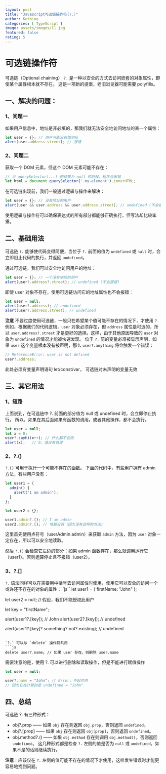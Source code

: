 ```yaml
---
layout: post
title: "Javascript可选链操作符(?.)"
author: Kothing
categories: [ TypeScript ]
image: assets/images/11.jpg
featured: false
rating: 5
---
```


# 可选链操作符
可选链（Optional chaining） `?.` 是一种以安全的方式去访问嵌套的对象属性，即使某个属性根本就不存在。
这是一项新的提案，老旧浏览器可能需要 polyfills。

## 一、解决的问题：
### 1、问题一
如果用户信息中，地址是非必填的，那我们就无法安全地访问地址的某一个属性：
```js
let user = {}; // 用户可能没有填地址
alert(user.address.street); // 报错
```

### 2、问题二
获取一个 DOM 元素，但这个 DOM 元素可能不存在：
```js
// 当 querySelector(...) 的结果为 null 的时候，程序会报错
let html = document.querySelector('.my-element').innerHTML;
```
在可选链出现前，我们一般通过逻辑与操作来解决：
```js
let user = {}; // 没有地址的用户
alert(user && user.address && user.address.street); // undefined (不会报错)
```
使用逻辑与操作符可以确保表达式的所有部分都能够正确执行，但写法却比较笨重。

## 二、基础用法
可选链 `?.` 能够使代码变得简便，当位于 `?.` 前面的值为 `undefined` 或 `null` 时，会立即阻止代码的执行，并返回 `undefined`。

通过可选链，我们可以安全地访问用户的地址：
```js
let user = {}; // 一个没有地址的用户
alert(user?.address?.street); // undefined (不会报错)
```
即使 user 对象不存在，使用可选链访问它的地址属性也不会报错：
```js
let user = null;
alert(user?.address); // undefined
alert(user?.address.street); // undefined
```
**注意**
不要过度使用可选链，一般只在希望某个值可能不存在的情况下，才使用 `?.`例如，根据我们的代码逻辑，`user` 对象必须存在，但 `address` 属性是可选的，所以 `user.address?.street` 才是更好的选择。这样，由于其他原因导致的 `user` 对象为 `undefined` 的情况才能被快速发现。
位于 `?.` 前的变量必须被显示声明，如果 `user` 这个变量根本没有被声明，那么 `user?.anything` 将会触发一个错误：
```js
// ReferenceError: user is not defined
user?.address;
```
此处必须有变量声明语句 let/const/var， 可选链对未声明的变量无效

## 三、其它用法
### 1、短路
上面说到，在可选链中 ?. 前面的部分值为 null 或 undefined 时，会立即停止执行。
所以，如果在其后面如果有函数的调用，或者其他操作，都不会执行。
```js
let user = null;
let x = 0;
user?.sayHi(x++); // 什么都不会做
alert(x);   // 0，值没有自增
```

### 2、?.()
`?.()` 可用于执行一个可能不存在的函数。
下面的代码中，有些用户拥有 admin 方法，有些用户没有：
```js
let user1 = {
  admin() {
    alert("I am admin");
  }
};

let user2 = {};

user1.admin?.(); // I am admin
user2.admin?.(); // 啥都没有（因为没有这样的方法）
```
这里首先使用点符号（userAdmin.admin）来获取 `admin` 方法，因为 `user` 对象一定存在，所以可以安全地读取。

然后 `?.()` 会检查它左边的部分：如果 admin 函数存在，那么就调用运行它（user1）。否则运算停止且不报错（user2）。

### 3、?.[]
`?.` 语法同样可以在需要用中括号去访问属性时使用，使用它可以安全的访问一个或许还不存在的对象的属性：
`js``
let user1 = {
  firstName: "John"
};

let user2 = null; // 假设，我们不能授权此用户

let key = "firstName";

alert(user1?.[key]); // John
alert(user2?.[key]); // undefined

alert(user1?.[key]?.something?.not?.existing); // undefined
```

`?.` 可以与 `delete` 操作符共用
```js
delete user?.name; // 如果 user 存在，则删除 user.name
```
需要注意的是，使用 ?. 可以进行删除和读取操作，但是不能进行赋值操作
```js
let user = null;

user?.name = "John"; // Error，不起作用
// 因为它在计算的是 undefined = "John"
```

## 四、总结
可选链 ?. 有三种形式：

+ obj?.prop —— 如果 `obj` 存在则返回 `obj.prop`，否则返回 `undefined`。
+ obj?.[prop] —— 如果 `obj` 存在则返回 `obj[prop]`，否则返回 `undefined`。
+ obj.method?.() —— 如果 `obj.method` 存在则调用 `obj.method()`，否则返回 `undefined`。
这几种形式都是检查 `?.` 左侧的值是否为 `null` 或 `undefined`，如果不是的话则继续执行。

**注意**：应该仅在 `?.` 左侧的值可能不存在的情况下才使用，这样发生错误时才能更容易地找到问题。

